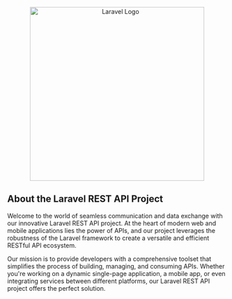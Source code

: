 <p align="center"><a href="https://laravel.com" target="_blank"><img src="https://embed-ssl.wistia.com/deliveries/71b320f6f756ae4cc7b1450cf7bf8f7d.jpg" width="400" alt="Laravel Logo"></a></p>

## About the Laravel REST API Project

Welcome to the world of seamless communication and data exchange with our innovative Laravel REST API project. At the heart of modern web and mobile applications lies the power of APIs, and our project leverages the robustness of the Laravel framework to create a versatile and efficient RESTful API ecosystem.

Our mission is to provide developers with a comprehensive toolset that simplifies the process of building, managing, and consuming APIs. Whether you're working on a dynamic single-page application, a mobile app, or even integrating services between different platforms, our Laravel REST API project offers the perfect solution.
